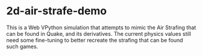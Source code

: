 # 2d-air-strafe-demo
This is a Web VPython simulation that attempts to mimic the Air Strafing that can be found in Quake, and its derivatives. The current physics values still need some fine-tuning to better recreate the strafing that can be found such games.
